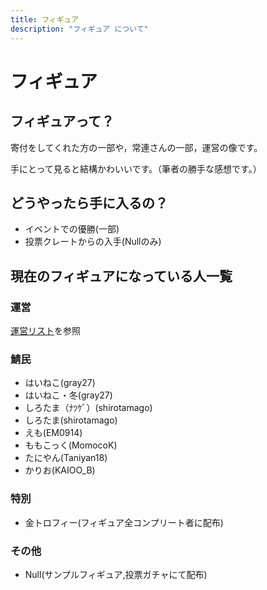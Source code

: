 ```yaml
---
title: フィギュア
description: "フィギュア について"
---
```


# フィギュア
## フィギュアって？
寄付をしてくれた方の一部や，常連さんの一部，運営の像です。

手にとって見ると結構かわいいです。（筆者の勝手な感想です。）
## どうやったら手に入るの？
- イベントでの優勝(一部)
- 投票クレートからの入手(Nullのみ)
## 現在のフィギュアになっている人一覧
### 運営
[運営リスト](/admins/)を参照
### 鯖民
- はいねこ(gray27)
- はいねこ・冬(gray27)
- しろたま（ﾅﾂｹﾞ）(shirotamago)
- しろたま(shirotamago)
- えも(EM0914)
- ももこっく(MomocoK)
- たにやん(Taniyan18)
- かりお(KAIOO_B)
### 特別
- 金トロフィー(フィギュア全コンプリート者に配布)
### その他
- Null(サンプルフィギュア,投票ガチャにて配布)
